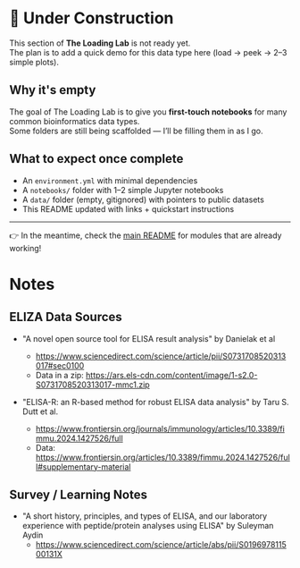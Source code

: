 # 🚧 Under Construction

This section of **The Loading Lab** is not ready yet.  
The plan is to add a quick demo for this data type here (load → peek → 2–3 simple plots).  

## Why it's empty
The goal of The Loading Lab is to give you **first-touch notebooks** for many common bioinformatics data types.  
Some folders are still being scaffolded — I’ll be filling them in as I go.

## What to expect once complete
- An `environment.yml` with minimal dependencies  
- A `notebooks/` folder with 1–2 simple Jupyter notebooks  
- A `data/` folder (empty, gitignored) with pointers to public datasets  
- This README updated with links + quickstart instructions  

---

👉 In the meantime, check the [main README](../README.md) for modules that are already working!



# Notes
## ELIZA Data Sources
- "A novel open source tool for ELISA result analysis" by Danielak et al
    - https://www.sciencedirect.com/science/article/pii/S0731708520313017#sec0100
    - Data in a zip: https://ars.els-cdn.com/content/image/1-s2.0-S0731708520313017-mmc1.zip

- "ELISA-R: an R-based method for robust ELISA data analysis" by Taru S. Dutt et al.
    - https://www.frontiersin.org/journals/immunology/articles/10.3389/fimmu.2024.1427526/full
    - Data: https://www.frontiersin.org/articles/10.3389/fimmu.2024.1427526/full#supplementary-material

## Survey / Learning Notes
- "A short history, principles, and types of ELISA, and our laboratory experience with peptide/protein analyses using ELISA" by Suleyman Aydin
    - https://www.sciencedirect.com/science/article/abs/pii/S019697811500131X